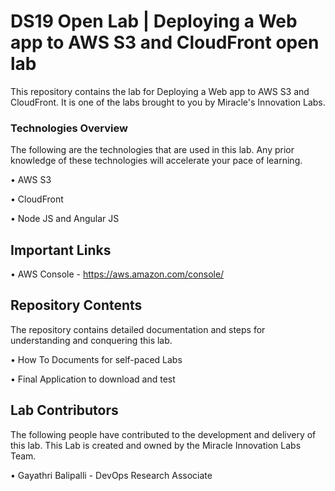 # DS19 Open Lab | Deploying a Web app to AWS S3 and CloudFront open lab

This repository contains the lab for Deploying a Web app to AWS S3 and CloudFront. It is one of the labs brought to you by Miracle's Innovation Labs.

### Technologies Overview
 
The following are the technologies that are used in this lab. Any prior knowledge of these technologies will accelerate your pace of learning.

• AWS S3

• CloudFront

• Node JS and Angular JS

## Important Links

• AWS Console - https://aws.amazon.com/console/

## Repository Contents

The repository contains detailed documentation and steps for understanding and conquering this lab.

• How To Documents for self-paced Labs

• Final Application to download and test

## Lab Contributors

The following people have contributed to the development and delivery of this lab. This Lab is created and owned by the Miracle Innovation Labs Team.

• Gayathri Balipalli - DevOps Research Associate
